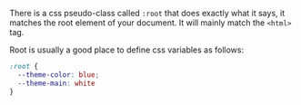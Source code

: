 There is a css pseudo-class called `:root` that does exactly what it says, it matches the root element of your document.
It will mainly match the `<html>` tag. 

Root is usually a good place to define css variables as follows:

```css
:root {
  --theme-color: blue;
  --theme-main: white
}
```
